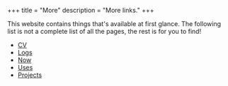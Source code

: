 +++
title = "More"
description = "More links."
+++

This website contains things that's available at first glance. The following
list is not a complete list of all the pages, the rest is for you to find!

- [CV](/cv)
- [Logs](/logs)
- [Now](/now)
- [Uses](/uses)
- [Projects](/projects)
